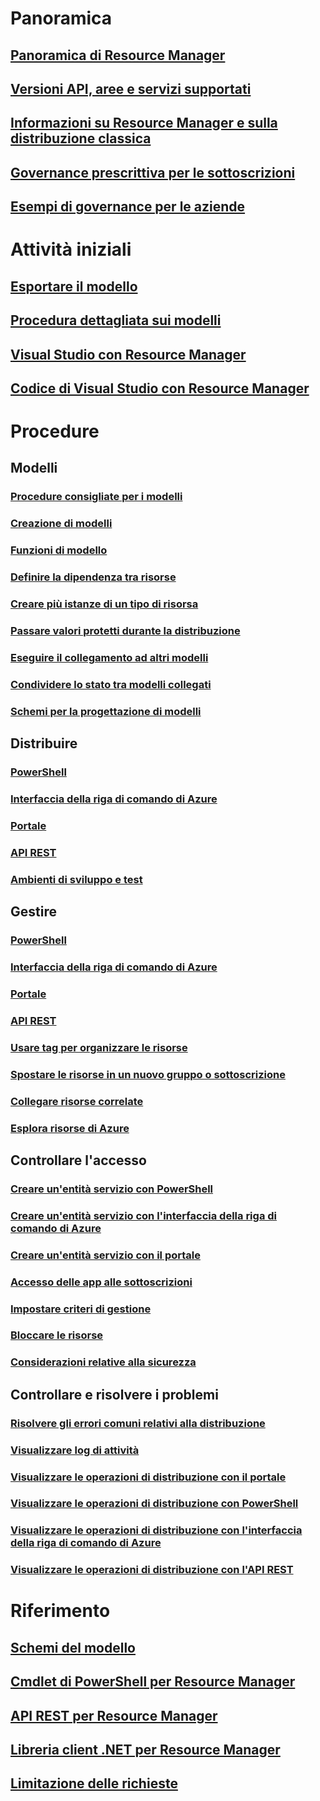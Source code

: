 # Panoramica
## [Panoramica di Resource Manager](resource-group-overview.md)
## [Versioni API, aree e servizi supportati](../resource-manager-supported-services.md?toc=%2fazure%2fazure-resource-manager%2ftoc.json)
## [Informazioni su Resource Manager e sulla distribuzione classica](../resource-manager-deployment-model.md?toc=%2fazure%2fazure-resource-manager%2ftoc.json)
## [Governance prescrittiva per le sottoscrizioni](../resource-manager-subscription-governance.md?toc=%2fazure%2fazure-resource-manager%2ftoc.json)
## [Esempi di governance per le aziende](../resource-manager-subscription-examples.md?toc=%2fazure%2fazure-resource-manager%2ftoc.json)
# Attività iniziali
## [Esportare il modello](../resource-manager-export-template.md?toc=%2fazure%2fazure-resource-manager%2ftoc.json)
## [Procedura dettagliata sui modelli](../resource-manager-template-walkthrough.md?toc=%2fazure%2fazure-resource-manager%2ftoc.json)
## [Visual Studio con Resource Manager](../vs-azure-tools-resource-groups-deployment-projects-create-deploy.md?toc=%2fazure%2fazure-resource-manager%2ftoc.json)
## [Codice di Visual Studio con Resource Manager](../resource-manager-vs-code.md?toc=%2fazure%2fazure-resource-manager%2ftoc.json)

# Procedure
## Modelli
### [Procedure consigliate per i modelli](../resource-manager-template-best-practices.md?toc=%2fazure%2fazure-resource-manager%2ftoc.json)
### [Creazione di modelli](../resource-group-authoring-templates.md?toc=%2fazure%2fazure-resource-manager%2ftoc.json)
### [Funzioni di modello](../resource-group-template-functions.md?toc=%2fazure%2fazure-resource-manager%2ftoc.json)
### [Definire la dipendenza tra risorse](../resource-group-define-dependencies.md?toc=%2fazure%2fazure-resource-manager%2ftoc.json)
### [Creare più istanze di un tipo di risorsa](../resource-group-create-multiple.md?toc=%2fazure%2fazure-resource-manager%2ftoc.json)
### [Passare valori protetti durante la distribuzione](../resource-manager-keyvault-parameter.md?toc=%2fazure%2fazure-resource-manager%2ftoc.json)
### [Eseguire il collegamento ad altri modelli](../resource-group-linked-templates.md?toc=%2fazure%2fazure-resource-manager%2ftoc.json)
### [Condividere lo stato tra modelli collegati](../best-practices-resource-manager-state.md?toc=%2fazure%2fazure-resource-manager%2ftoc.json)
### [Schemi per la progettazione di modelli](../best-practices-resource-manager-design-templates.md?toc=%2fazure%2fazure-resource-manager%2ftoc.json)
## Distribuire
### [PowerShell](../resource-group-template-deploy.md?toc=%2fazure%2fazure-resource-manager%2ftoc.json)
### [Interfaccia della riga di comando di Azure](../resource-group-template-deploy-cli.md?toc=%2fazure%2fazure-resource-manager%2ftoc.json)
### [Portale](../resource-group-template-deploy-portal.md?toc=%2fazure%2fazure-resource-manager%2ftoc.json)
### [API REST](../resource-group-template-deploy-rest.md?toc=%2fazure%2fazure-resource-manager%2ftoc.json)
### [Ambienti di sviluppo e test](../solution-dev-test-environments.md?toc=%2fazure%2fazure-resource-manager%2ftoc.json)
## Gestire
### [PowerShell](../powershell-azure-resource-manager.md?toc=%2fazure%2fazure-resource-manager%2ftoc.json)
### [Interfaccia della riga di comando di Azure](../xplat-cli-azure-resource-manager.md?toc=%2fazure%2fazure-resource-manager%2ftoc.json)
### [Portale](../azure-portal/resource-group-portal.md?toc=%2fazure%2fazure-resource-manager%2ftoc.json)
### [API REST](../resource-manager-rest-api.md?toc=%2fazure%2fazure-resource-manager%2ftoc.json)
### [Usare tag per organizzare le risorse](../resource-group-using-tags.md?toc=%2fazure%2fazure-resource-manager%2ftoc.json)
### [Spostare le risorse in un nuovo gruppo o sottoscrizione](../resource-group-move-resources.md?toc=%2fazure%2fazure-resource-manager%2ftoc.json)
### [Collegare risorse correlate](../resource-group-link-resources.md?toc=%2fazure%2fazure-resource-manager%2ftoc.json)
### [Esplora risorse di Azure](../resource-manager-resource-explorer.md?toc=%2fazure%2fazure-resource-manager%2ftoc.json)
## Controllare l'accesso
### [Creare un'entità servizio con PowerShell](../resource-group-authenticate-service-principal.md?toc=%2fazure%2fazure-resource-manager%2ftoc.json)
### [Creare un'entità servizio con l'interfaccia della riga di comando di Azure](../resource-group-authenticate-service-principal-cli.md?toc=%2fazure%2fazure-resource-manager%2ftoc.json)
### [Creare un'entità servizio con il portale](../resource-group-create-service-principal-portal.md?toc=%2fazure%2fazure-resource-manager%2ftoc.json)
### [Accesso delle app alle sottoscrizioni](../resource-manager-api-authentication.md?toc=%2fazure%2fazure-resource-manager%2ftoc.json)
### [Impostare criteri di gestione](../resource-manager-policy.md?toc=%2fazure%2fazure-resource-manager%2ftoc.json)
### [Bloccare le risorse](../resource-group-lock-resources.md?toc=%2fazure%2fazure-resource-manager%2ftoc.json)
### [Considerazioni relative alla sicurezza](../best-practices-resource-manager-security.md?toc=%2fazure%2fazure-resource-manager%2ftoc.json)
## Controllare e risolvere i problemi
### [Risolvere gli errori comuni relativi alla distribuzione](../resource-manager-common-deployment-errors.md?toc=%2fazure%2fazure-resource-manager%2ftoc.json)
### [Visualizzare log di attività](../resource-group-audit.md?toc=%2fazure%2fazure-resource-manager%2ftoc.json)
### [Visualizzare le operazioni di distribuzione con il portale](../resource-manager-troubleshoot-deployments-portal.md?toc=%2fazure%2fazure-resource-manager%2ftoc.json)
### [Visualizzare le operazioni di distribuzione con PowerShell](../resource-manager-troubleshoot-deployments-powershell.md?toc=%2fazure%2fazure-resource-manager%2ftoc.json)
### [Visualizzare le operazioni di distribuzione con l'interfaccia della riga di comando di Azure](../resource-manager-troubleshoot-deployments-cli.md?toc=%2fazure%2fazure-resource-manager%2ftoc.json)
### [Visualizzare le operazioni di distribuzione con l'API REST](../resource-manager-troubleshoot-deployments-rest.md?toc=%2fazure%2fazure-resource-manager%2ftoc.json)
# Riferimento
## [Schemi del modello](https://github.com/Azure/azure-resource-manager-schemas)
## [Cmdlet di PowerShell per Resource Manager](https://msdn.microsoft.com/library/dn757692(v=azure.200).aspx)
## [API REST per Resource Manager](https://msdn.microsoft.com/en-us/library/azure/dn790568)
## [Libreria client .NET per Resource Manager](https://msdn.microsoft.com/en-us/library/azure/mt418626)
## [Limitazione delle richieste](../resource-manager-request-limits.md?toc=%2fazure%2fazure-resource-manager%2ftoc.json)


<!--HONumber=Nov16_HO2-->


